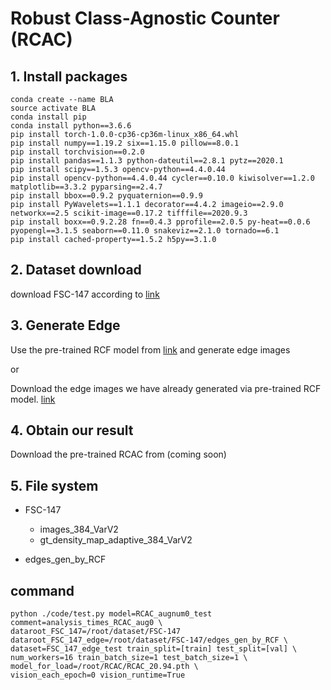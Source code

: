 # Robust Class-Agnostic Counter (RCAC)

## 1. Install packages

```
conda create --name BLA 
source activate BLA
conda install pip
conda install python==3.6.6
pip install torch-1.0.0-cp36-cp36m-linux_x86_64.whl
pip install numpy==1.19.2 six==1.15.0 pillow==8.0.1
pip install torchvision==0.2.0
pip install pandas==1.1.3 python-dateutil==2.8.1 pytz==2020.1
pip install scipy==1.5.3 opencv-python==4.4.0.44
pip install opencv-python==4.4.0.44 cycler==0.10.0 kiwisolver==1.2.0 matplotlib==3.3.2 pyparsing==2.4.7
pip install bbox==0.9.2 pyquaternion==0.9.9
pip install PyWavelets==1.1.1 decorator==4.4.2 imageio==2.9.0 networkx==2.5 scikit-image==0.17.2 tifffile==2020.9.3
pip install boxx==0.9.2.28 fn==0.4.3 pprofile==2.0.5 py-heat==0.0.6 pyopengl==3.1.5 seaborn==0.11.0 snakeviz==2.1.0 tornado==6.1
pip install cached-property==1.5.2 h5py==3.1.0
```
## 2. Dataset download

download FSC-147 according to [link](https://github.com/cvlab-stonybrook/LearningToCountEverything) 

## 3. Generate Edge

Use the pre-trained RCF model from [link](https://github.com/meteorshowers/RCF-pytorch) and generate edge images 

or 

Download the edge images we have already generated via pre-trained RCF model. [link]()

## 4. Obtain our result

Download the pre-trained RCAC from (coming soon)

## 5. File system
- FSC-147
   - images_384_VarV2
   - gt_density_map_adaptive_384_VarV2

- edges_gen_by_RCF
     

## command
```
python ./code/test.py model=RCAC_augnum0_test comment=analysis_times_RCAC_aug0 \
dataroot_FSC_147=/root/dataset/FSC-147 dataroot_FSC_147_edge=/root/dataset/FSC-147/edges_gen_by_RCF \
dataset=FSC_147_edge_test train_split=[train] test_split=[val] \
num_workers=16 train_batch_size=1 test_batch_size=1 \
model_for_load=/root/RCAC/RCAC_20.94.pth \
vision_each_epoch=0 vision_runtime=True
```

